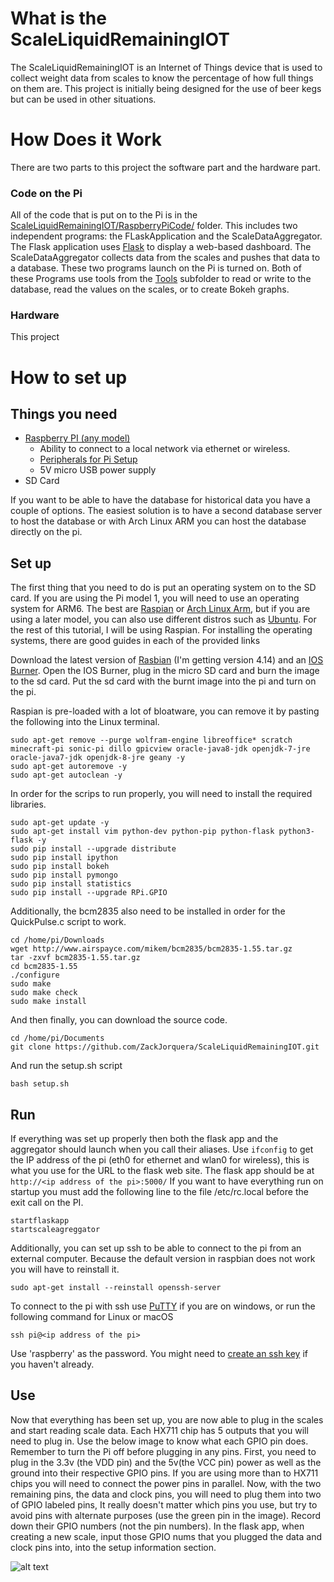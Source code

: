 # What is the ScaleLiquidRemainingIOT
The ScaleLiquidRemainingIOT is an Internet of Things device that is used to collect weight data from scales to know the percentage of how full things on them are. This project is initially being designed for the use of beer kegs but can be used in other situations.

# How Does it Work
There are two parts to this project the software part and the hardware part.
  
### Code on the Pi
All of the code that is put on to the Pi is in the [ScaleLiquidRemainingIOT/RaspberryPiCode/](https://github.com/ZackJorquera/ScaleLiquidRemainingIOT/tree/master/RaspberryPiCode) folder. This includes two independent programs: the FLaskApplication and the ScaleDataAggregator. The Flask application uses [Flask](http://flask.pocoo.org/) to display a web-based dashboard. The ScaleDataAggregator collects data from the scales and pushes that data to a database. These two programs launch on the Pi is turned on. Both of these Programs use tools from the [Tools](https://github.com/ZackJorquera/ScaleLiquidRemainingIOT/tree/master/RaspberryPiCode/Tools) subfolder to read or write to the database, read the values on the scales, or to create Bokeh graphs.

### Hardware
This project 


# How to set up
## Things you need
- [Raspberry PI (any model)](https://www.raspberrypi.org/products/)
  - Ability to connect to a local network via ethernet or wireless.
  - [Peripherals for Pi Setup](https://www.raspberrypi.org/documentation/setup/)
  - 5V micro USB power supply
- SD Card

If you want to be able to have the database for historical data you have a couple of options. The easiest solution is to have a second database server to host the database or with Arch Linux ARM you can host the database directly on the pi.


## Set up
The first thing that you need to do is put an operating system on to the SD card. If you are using the Pi model 1, you will need to use an operating system for ARM6. The best are [Raspian](https://www.raspberrypi.org/downloads/raspbian/) or [Arch Linux Arm](https://archlinuxarm.org/platforms/armv6/raspberry-pi), but if you are using a later model, you can also use different distros such as [Ubuntu](https://wiki.ubuntu.com/ARM/RaspberryPi). For the rest of this tutorial, I will be using Raspian. For installing the operating systems, there are good guides in each of the provided links

Download the latest version of [Rasbian](https://www.raspberrypi.org/downloads/raspbian/) (I'm getting version 4.14) and an [IOS Burner](https://etcher.io/). Open the IOS Burner, plug in the micro SD card and burn the image to the sd card. Put the sd card with the burnt image into the pi and turn on the pi.

Raspian is pre-loaded with a lot of bloatware, you can remove it by pasting the following into the Linux terminal.
```
sudo apt-get remove --purge wolfram-engine libreoffice* scratch minecraft-pi sonic-pi dillo gpicview oracle-java8-jdk openjdk-7-jre oracle-java7-jdk openjdk-8-jre geany -y
sudo apt-get autoremove -y
sudo apt-get autoclean -y

```
In order for the scrips to run properly, you will need to install the required libraries.
```
sudo apt-get update -y
sudo apt-get install vim python-dev python-pip python-flask python3-flask -y
sudo pip install --upgrade distribute
sudo pip install ipython
sudo pip install bokeh
sudo pip install pymongo
sudo pip install statistics
sudo pip install --upgrade RPi.GPIO

```
Additionally, the bcm2835 also need to be installed in order for the QuickPulse.c script to work.
```
cd /home/pi/Downloads
wget http://www.airspayce.com/mikem/bcm2835/bcm2835-1.55.tar.gz
tar -zxvf bcm2835-1.55.tar.gz
cd bcm2835-1.55
./configure
sudo make
sudo make check
sudo make install

```
And then finally, you can download the source code.
```
cd /home/pi/Documents
git clone https://github.com/ZackJorquera/ScaleLiquidRemainingIOT.git

```
And run the setup.sh script
```
bash setup.sh
```

## Run
If everything was set up properly then both the flask app and the aggregator should launch when you call their aliases. Use ```ifconfig``` to get the IP address of the pi (eth0 for ethernet and wlan0 for wireless), this is what you use for the URL to the flask web site. The flask app should be at ```http://<ip address of the pi>:5000/```
If you want to have everything run on startup you must add the following line to the file /etc/rc.local before the exit call on the PI.
```
startflaskapp
startscaleagreggator
```
Additionally, you can set up ssh to be able to connect to the pi from an external computer. Because the default version in raspbian does not work you will have to reinstall it.
```
sudo apt-get install --reinstall openssh-server
```
To connect to the pi with ssh use [PuTTY](https://www.putty.org/) if you are on windows, or run the following command for Linux or macOS
```
ssh pi@<ip address of the pi>
```
Use 'raspberry' as the password. You might need to [create an ssh key](https://confluence.atlassian.com/bitbucketserver/creating-ssh-keys-776639788.html) if you haven't already.

## Use
Now that everything has been set up, you are now able to plug in the scales and start reading scale data. Each HX711 chip has 5 outputs that you will need to plug in. Use the below image to know what each GPIO pin does. Remember to turn the Pi off before plugging in any pins.
First, you need to plug in the 3.3v (the VDD pin) and the 5v(the VCC pin) power as well as the ground into their respective GPIO pins. If you are using more than to HX711 chips you will need to connect the power pins in parallel. Now, with the two remaining pins, the data and clock pins, you will need to plug them into two of GPIO labeled pins, It really doesn't matter which pins you use, but try to avoid pins with alternate purposes (use the green pin in the image). Record down their GPIO numbers (not the pin numbers).
In the flask app, when creating a new scale, input those GPIO nums that you plugged the data and clock pins into, into the setup information section.

![alt text](https://cdn.sparkfun.com/assets/learn_tutorials/4/2/4/header_pinout.jpg "RaspberryPi Pin Layout")

